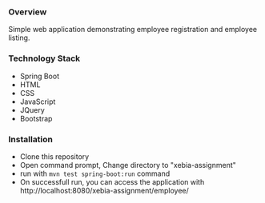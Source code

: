 ### Overview
Simple web application demonstrating employee registration and employee listing.

### Technology Stack
  - Spring Boot
  - HTML
  - CSS
  - JavaScript
  - JQuery
  - Bootstrap

### Installation
  - Clone this repository
  - Open command prompt, Change directory to "xebia-assignment"
  - run with `mvn test spring-boot:run` command
  - On successfull run, you can access the application with http://localhost:8080/xebia-assignment/employee/
  


